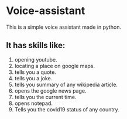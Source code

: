 # Voice-assistant
 
This is a simple voice assistant made in python.

## It has skills like:
1. opening youtube.
2. locating a place on google maps.
3. tells you a quote.
4. tells you a joke.
5. tells you summary of any wikipedia article.
6. opens the google news page.
7. tells you the current time.
8. opens notepad.
9. Tells you the covid19 status of any country.
